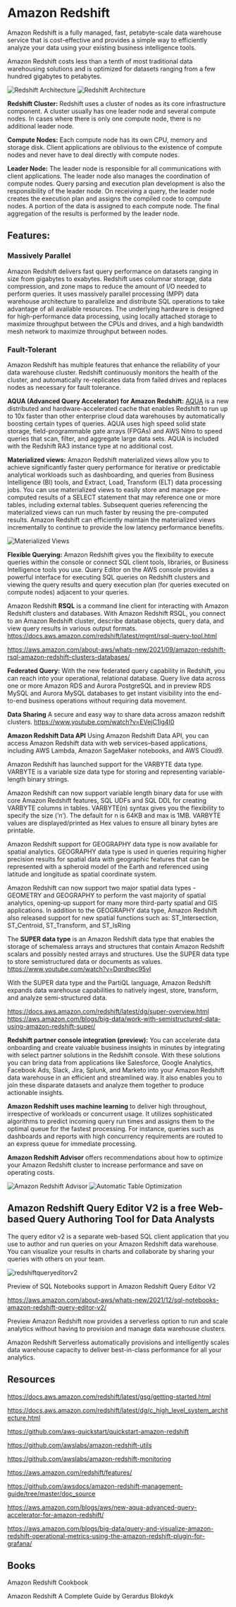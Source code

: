 # Amazon Redshift

Amazon Redshift is a fully managed, fast, petabyte-scale data warehouse service that is cost-effective and provides a simple way to efficiently analyze your data using your existing business intelligence tools.

Amazon Redshift costs less than a tenth of most traditional data warehousing solutions and is optimized for datasets ranging from a few hundred gigabytes to petabytes.

![Redshift Architecture](pics/RedshiftArchitecture.PNG)
![Redshift Architecture](pics/RedshiftArchitecture2.PNG)

**Redshift Cluster:** Redshift uses a cluster of nodes as its core infrastructure component. A cluster usually has one leader node and several compute nodes. In cases where there is only one compute node, there is no additional leader node.

 **Compute Nodes:** Each compute node has its own CPU, memory and storage disk. Client applications are oblivious to the existence of compute nodes and never have to deal directly with compute nodes.

**Leader Node:** The leader node is responsible for all communications with client applications. The leader node also manages the coordination of compute nodes. Query parsing and execution plan development is also the responsibility of the leader node. On receiving a query, the leader node creates the execution plan and assigns the compiled code to compute nodes. A portion of the data is assigned to each compute node. The final aggregation of the results is performed by the leader node.

 ## Features:
### Massively Parallel
Amazon Redshift delivers fast query performance on datasets ranging in size from gigabytes to exabytes. Redshift uses columnar storage, data compression, and zone maps to reduce the amount of I/O needed to perform queries. It uses massively parallel processing (MPP) data warehouse architecture to parallelize and distribute SQL operations to take advantage of all available resources. The underlying hardware is designed for high-performance data processing, using locally attached storage to maximize throughput between the CPUs and drives, and a high bandwidth mesh network to maximize throughput between nodes.

### Fault-Tolerant
Amazon Redshift has multiple features that enhance the reliability of your data warehouse cluster. Redshift continuously monitors the health of the cluster, and automatically re-replicates data from failed drives and replaces nodes as necessary for fault tolerance.


**AQUA (Advanced Query Accelerator) for Amazon Redshift:**  [AQUA](AQUA) is a new distributed and hardware-accelerated cache that enables Redshift to run up to 10x faster than other enterprise cloud data warehouses by automatically boosting certain types of queries. AQUA uses high speed solid state storage, field-programmable gate arrays (FPGAs) and AWS Nitro to speed queries that scan, filter, and aggregate large data sets. AQUA is included with the Redshift RA3 instance type at no additional cost.

**Materialized views:** Amazon Redshift materialized views allow you to achieve significantly faster query performance for iterative or predictable analytical workloads such as dashboarding, and queries from Business Intelligence (BI) tools, and Extract, Load, Transform (ELT) data processing jobs. You can use materialized views to easily store and manage pre-computed results of a SELECT statement that may reference one or more tables, including external tables. Subsequent queries referencing the materialized views can run much faster by reusing the pre-computed results. Amazon Redshift can efficiently maintain the materialized views incrementally to continue to provide the low latency performance benefits.

![Materialized Views](pics/MaterializedViews.PNG)

**Flexible Querying:** Amazon Redshift gives you the flexibility to execute queries within the console or connect SQL client tools, libraries, or Business Intelligence tools you use. Query Editor on the AWS console provides a powerful interface for executing SQL queries on Redshift clusters and viewing the query results and query execution plan (for queries executed on compute nodes) adjacent to your queries.


Amazon Redshift **RSQL** is a command line client for interacting with Amazon Redshift clusters and databases. With Amazon Redshift RSQL, you connect to an Amazon Redshift cluster, describe database objects, query data, and view query results in various output formats.  https://docs.aws.amazon.com/redshift/latest/mgmt/rsql-query-tool.html

https://aws.amazon.com/about-aws/whats-new/2021/09/amazon-redshift-rsql-amazon-redshift-clusters-databases/

**Federated Query:** With the new federated query capability in Redshift, you can reach into your operational, relational database.
Query live data across one or more Amazon RDS and Aurora PostgreSQL and in preview RDS MySQL and Aurora MySQL databases to get instant visibility
into the end-to-end business operations without requiring data movement.

**Data Sharing** A secure and easy way to share data across amazon redshift clusters.  https://www.youtube.com/watch?v=EVejC1ig4I0

**Amazon Redshift Data API** 
Using Amazon Redshift Data API, you can access Amazon Redshift data with web services–based applications, including AWS Lambda, Amazon SageMaker notebooks, and AWS Cloud9.


Amazon Redshift has launched support for the VARBYTE data type. VARBYTE is a variable size data type for storing and representing variable-length binary strings.

Amazon Redshift can now support variable length binary data for use with core Amazon Redshift features, SQL UDFs and SQL DDL for creating VARBYTE columns in tables. VARBYTE(n) syntax gives you the flexibility to specify the size (‘n’). The default for n is 64KB and max is 1MB. VARBYTE values are displayed/printed as Hex values to ensure all binary bytes are printable.

Amazon Redshift support for GEOGRAPHY data type is now available for spatial analytics. GEOGRAPHY data type is used in queries requiring higher precision results for spatial data with geographic features that can be represented with a spheroid model of the Earth and referenced using latitude and longitude as spatial coordinate system.

Amazon Redshift can now support two major spatial data types - GEOMETRY and GEOGRAPHY to perform the vast majority of spatial analytics, opening-up support for many more third-party spatial and GIS applications. In addition to the GEOGRAPHY data type, Amazon Redshift also released support for new spatial functions such as: ST_Intersection, ST_Centroid, ST_Transform, and ST_IsRing

 The **SUPER data type** is an Amazon Redshift data type that enables the storage of schemaless arrays and structures that contain Amazon Redshift scalars and possibly nested arrays and structures. Use the SUPER data type to store semistructured data or documents as values.  https://www.youtube.com/watch?v=Dqrdhpc95vI
 
 With the SUPER data type and the PartiQL language, Amazon Redshift expands data warehouse capabilities to natively ingest, store, transform, and analyze semi-structured data.
 
 https://docs.aws.amazon.com/redshift/latest/dg/super-overview.html https://aws.amazon.com/blogs/big-data/work-with-semistructured-data-using-amazon-redshift-super/


**Redshift partner console integration (preview):** You can accelerate data onboarding and create valuable business insights in minutes by integrating with select partner solutions in the Redshift console. With these solutions you can bring data from applications like Salesforce, Google Analytics, Facebook Ads, Slack, Jira, Splunk, and Marketo into your Amazon Redshift data warehouse in an efficient and streamlined way. It also enables you to join these disparate datasets and analyze them together to produce actionable insights.

**Amazon Redshift uses machine learning** to deliver high throughout, irrespective of workloads or concurrent usage. It utilizes sophisticated algorithms to predict incoming query run times and assigns them to the optimal queue for the fastest processing. For instance, queries such as dashboards and reports with high concurrency requirements are routed to an express queue for immediate processing.

**Amazon Redshift Advisor** offers recommendations about how to optimize your Amazon Redshift cluster to increase performance and save on operating costs.

![Amazon Redshift Advisor](pics/RedshiftAdvisor.PNG) ![Automatic Table Optimization](pics/AutomaticTableOptimization.PNG)

## Amazon Redshift Query Editor V2 is a free Web-based Query Authoring Tool for Data Analysts

The query editor v2 is a separate web-based SQL client application that you use to author and run queries on your Amazon Redshift data warehouse. You can visualize your results in charts and collaborate by sharing your queries with others on your team. 

![redshiftqueryeditorv2](pics/redshiftqueryeditorv2.png)

Preview of SQL Notebooks support in Amazon Redshift Query Editor V2

https://aws.amazon.com/about-aws/whats-new/2021/12/sql-notebooks-amazon-redshift-query-editor-v2/

Preview Amazon Redshift now provides a serverless option to run and scale analytics without having to provision and manage data warehouse clusters. 

Amazon Redshift Serverless automatically provisions and intelligently scales data warehouse capacity to deliver best-in-class performance for all your analytics.

## Resources


https://docs.aws.amazon.com/redshift/latest/gsg/getting-started.html

https://docs.aws.amazon.com/redshift/latest/dg/c_high_level_system_architecture.html

https://github.com/aws-quickstart/quickstart-amazon-redshift

https://github.com/awslabs/amazon-redshift-utils

https://github.com/awslabs/amazon-redshift-monitoring

https://aws.amazon.com/redshift/features/

https://github.com/awsdocs/amazon-redshift-management-guide/tree/master/doc_source

https://aws.amazon.com/blogs/aws/new-aqua-advanced-query-accelerator-for-amazon-redshift/

https://aws.amazon.com/blogs/big-data/query-and-visualize-amazon-redshift-operational-metrics-using-the-amazon-redshift-plugin-for-grafana/


## Books

Amazon Redshift Cookbook

Amazon Redshift A Complete Guide by Gerardus Blokdyk
